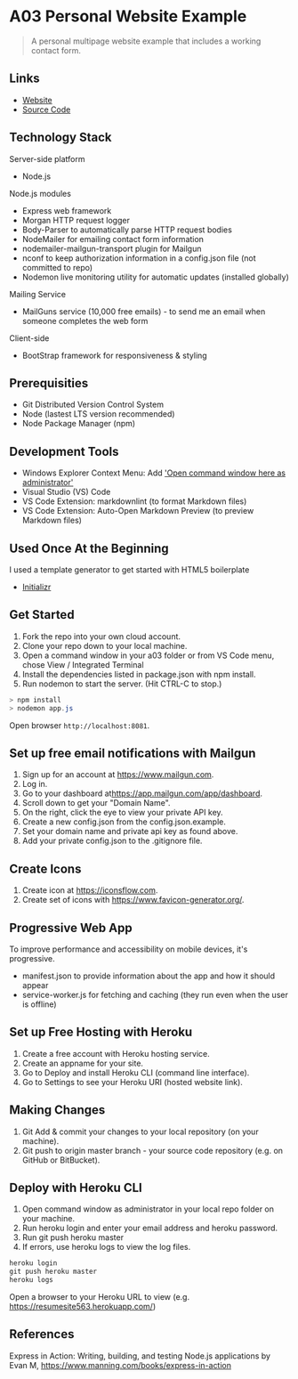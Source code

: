 # A03 Personal Website Example

> A personal multipage website example that includes a working contact form.

## Links

- [Website](https://resumesite563.herokuapp.com/)
- [Source Code](https://github.com/profcase/a03)

## Technology Stack

Server-side platform

- Node.js

Node.js modules

- Express web framework
- Morgan HTTP request logger
- Body-Parser to automatically parse HTTP request bodies
- NodeMailer for emailing contact form information
- nodemailer-mailgun-transport plugin for Mailgun
- nconf to keep authorization information in a config.json file (not committed to repo)
- Nodemon live monitoring utility for automatic updates (installed globally)

Mailing Service

- MailGuns service (10,000 free emails) - to send me an email when someone completes the web form

Client-side

- BootStrap framework for responsiveness & styling

## Prerequisities

- Git Distributed Version Control System
- Node (lastest LTS version recommended)
- Node Package Manager (npm)

## Development Tools

- Windows Explorer Context Menu: Add ['Open command window here as administrator'](https://github.com/profcase/open-command-window-here-as-admin)
- Visual Studio (VS) Code
- VS Code Extension: markdownlint (to format Markdown files)
- VS Code Extension: Auto-Open Markdown Preview (to preview Markdown files)

## Used Once At the Beginning

I used a template generator to get started with HTML5 boilerplate

- [Initializr](http://www.initializr.com/)

## Get Started

1. Fork the repo into your own cloud account.
2. Clone your repo down to your local machine.
3. Open a command window in your a03 folder or from VS Code menu, chose View / Integrated Terminal
4. Install the dependencies listed in package.json with npm install.
5. Run nodemon to start the server.  (Hit CTRL-C to stop.)

  ```Powershell
  > npm install
  > nodemon app.js
  ```

Open browser `http://localhost:8081`.

## Set up free email notifications with Mailgun

1. Sign up for an account at <https://www.mailgun.com>.
1. Log in.
1. Go to your dashboard at<https://app.mailgun.com/app/dashboard>.
1. Scroll down to get your "Domain Name".  
1. On the right, click the eye to view your private API key.
1. Create a new config.json from the config.json.example.
1. Set your domain name and private api key as found above.
1. Add your private config.json to the .gitignore file.

## Create Icons

1. Create icon at <https://iconsflow.com>.
2. Create set of icons with <https://www.favicon-generator.org/>.

## Progressive Web App

To improve performance and accessibility on mobile devices, it's progressive.

- manifest.json to provide information about the app and how it should appear
- service-worker.js for fetching and caching (they run even when the user is offline)

## Set up Free Hosting with Heroku

1. Create a free account with Heroku hosting service.
2. Create an appname for your site.
3. Go to Deploy and install Heroku CLI (command line interface).
4. Go to Settings to see your Heroku URI (hosted website link).

## Making Changes

1. Git Add & commit your changes to your local repository (on your machine).
2. Git push to origin master branch - your source code repository (e.g. on GitHub or BitBucket).

## Deploy with Heroku CLI

1. Open command window as administrator in your local repo folder on your machine. 
2. Run heroku login and enter your email address and heroku password.
3. Run git push heroku master
4. If errors, use heroku logs to view the log files. 

```Powershell
heroku login
git push heroku master
heroku logs
```

Open a browser to your Heroku URL to view (e.g. <https://resumesite563.herokuapp.com/>)

## References

Express in Action: Writing, building, and testing Node.js applications
by Evan M, <https://www.manning.com/books/express-in-action>